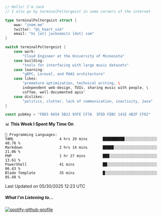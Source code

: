 ```go
// Hello! I'm Jack
// I also go by terminalPoltergeist in some corners of the internet

type terminalPoltergeist struct {
    www: "jnem.me"
    twitter: "@i_heart_vim"
    email: "hi [at] jacknemitz [dot] com"
}

switch terminalPoltergeist {
    case work:
        "Cloud Engineer at the University of Minnesota"
    case building:
        "tools for interfacing with large music datasets"
    case learning:
        "gRPC, Laravel, and PAAS architecture"
    case likes:
        "premature optimization, technical writing, \
        independent web-design, TUIs, sharing music with people, \
        coffee, well-documented apis"
    case dislikes:
        "politics, clutter, lack of communication, inactivity, Java"
}

const pubKey = "FBE5 6654 5B22 93FE CF7A  3FED FEBC 141E 4B2F CF62"
```

<!--START_SECTION:waka-->
📊 **This Week I Spent My Time On** 

```text
💬 Programming Languages: 
YAML                     4 hrs 20 mins       ██████████░░░░░░░░░░░░░░░   40.78 % 
Markdown                 2 hrs 14 mins       █████░░░░░░░░░░░░░░░░░░░░   21.06 % 
PHP                      1 hr 27 mins        ███░░░░░░░░░░░░░░░░░░░░░░   13.61 % 
PowerShell               41 mins             ██░░░░░░░░░░░░░░░░░░░░░░░   06.43 % 
Blade Template           35 mins             █░░░░░░░░░░░░░░░░░░░░░░░░   05.49 % 
```


 Last Updated on 05/30/2025 12:23 UTC
<!--END_SECTION:waka-->

##### What I'm Listening to...

[![spotify-github-profile](https://jnem.me/listening-item?maxAge=2592000)](https://jnem.me/listening)
